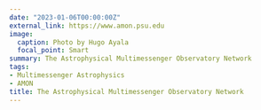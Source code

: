 ```yaml
---
date: "2023-01-06T00:00:00Z"
external_link: https://www.amon.psu.edu
image:
  caption: Photo by Hugo Ayala
  focal_point: Smart
summary: The Astrophysical Multimessenger Observatory Network
tags:
- Multimessenger Astrophysics
- AMON
title: The Astrophysical Multimessenger Observatory Network
---
```

